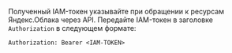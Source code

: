 Полученный IAM-токен указывайте при обращении к ресурсам Яндекс.Облака через API. Передайте IAM-токен в заголовке `Authorization` в следующем формате:

```
Authorization: Bearer <IAM-TOKEN>
```